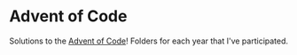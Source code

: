 # Advent of Code

Solutions to the [Advent of Code](https://adventofcode.com/)! Folders for each
year that I've participated.
